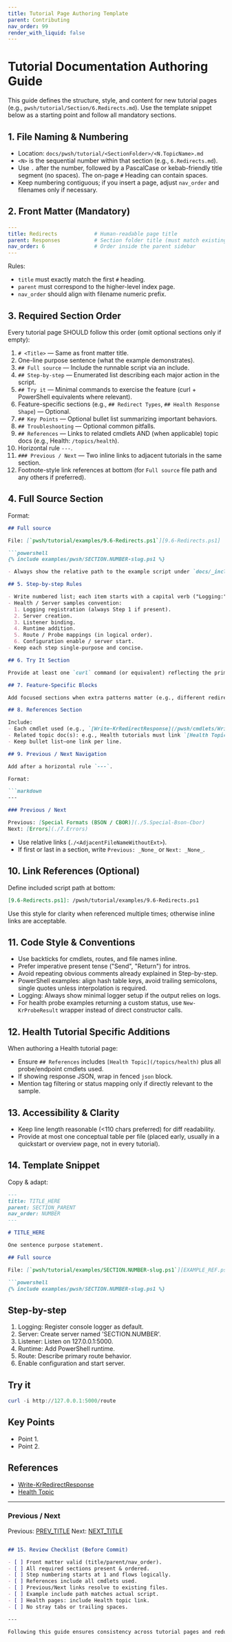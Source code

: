 ```yaml
---
title: Tutorial Page Authoring Template
parent: Contributing
nav_order: 99
render_with_liquid: false
---
```


# Tutorial Documentation Authoring Guide

This guide defines the structure, style, and content for new tutorial pages (e.g., `pwsh/tutorial/Section/6.Redirects.md`).
Use the template snippet below as a starting point and follow all mandatory sections.

## 1. File Naming & Numbering

- Location: `docs/pwsh/tutorial/<SectionFolder>/<N.TopicName>.md`
- `<N>` is the sequential number within that section (e.g., `6.Redirects.md`).
- Use `.` after the number, followed by a PascalCase or kebab-friendly title segment (no spaces). The on-page `#` Heading can contain spaces.
- Keep numbering contiguous; if you insert a page, adjust `nav_order` and filenames only if necessary.

## 2. Front Matter (Mandatory)

```yaml
---
title: Redirects            # Human-readable page title
parent: Responses           # Section folder title (must match existing parent page)
nav_order: 6                # Order inside the parent sidebar
---
```

Rules:

- `title` must exactly match the first `#` heading.
- `parent` must correspond to the higher-level index page.
- `nav_order` should align with filename numeric prefix.

## 3. Required Section Order

Every tutorial page SHOULD follow this order (omit optional sections only if empty):

1. `# <Title>` — Same as front matter title.
2. One-line purpose sentence (what the example demonstrates).
3. `## Full source` — Include the runnable script via an include.
4. `## Step-by-step` — Enumerated list describing each major action in the script.
5. `## Try it` — Minimal commands to exercise the feature (curl + PowerShell equivalents where relevant).
6. Feature-specific sections (e.g., `## Redirect Types`, `## Health Response Shape`) — Optional.
7. `## Key Points` — Optional bullet list summarizing important behaviors.
8. `## Troubleshooting` — Optional common pitfalls.
9. `## References` — Links to related cmdlets AND (when applicable) topic docs (e.g., Health: `/topics/health`).
10. Horizontal rule `---`.
11. `### Previous / Next` — Two inline links to adjacent tutorials in the same section.
12. Footnote-style link references at bottom (for `Full source` file path and any others if preferred).

## 4. Full Source Section

Format:

```markdown
## Full source

File: [`pwsh/tutorial/examples/9.6-Redirects.ps1`][9.6-Redirects.ps1]

```powershell
{% include examples/pwsh/SECTION.NUMBER-slug.ps1 %}
```

```markdown
- Always show the relative path to the example script under `docs/_includes/examples/pwsh/` (the include uses that path structure).

## 5. Step-by-step Rules

- Write numbered list; each item starts with a capital verb ("Logging:", "Server:").
- Health / Server samples convention:
  1. Logging registration (always Step 1 if present).
  2. Server creation.
  3. Listener binding.
  4. Runtime addition.
  5. Route / Probe mappings (in logical order).
  6. Configuration enable / server start.
- Keep each step single-purpose and concise.

## 6. Try It Section

Provide at least one `curl` command (or equivalent) reflecting the primary route. For PowerShell, prefer `Invoke-WebRequest` or `curl` (alias aware) showing headers or status. Use fenced `powershell` code blocks.

## 7. Feature-Specific Blocks

Add focused sections when extra patterns matter (e.g., different redirect styles, probe types, serialization formats). Use a short noun phrase heading.

## 8. References Section

Include:
- Each cmdlet used (e.g., `[Write-KrRedirectResponse](/pwsh/cmdlets/Write-KrRedirectResponse)`).
- Related topic doc(s): e.g., Health tutorials must link `[Health Topic](/topics/health)`.
- Keep bullet list—one link per line.

## 9. Previous / Next Navigation

Add after a horizontal rule `---`.

Format:

```markdown
---

### Previous / Next

Previous: [Special Formats (BSON / CBOR)](./5.Special-Bson-Cbor)
Next: [Errors](./7.Errors)
```

- Use relative links (`./<AdjacentFileNameWithoutExt>`).
- If first or last in a section, write `Previous: _None_` or `Next: _None_`.

## 10. Link References (Optional)

Define included script path at bottom:

```markdown
[9.6-Redirects.ps1]: /pwsh/tutorial/examples/9.6-Redirects.ps1
```

Use this style for clarity when referenced multiple times; otherwise inline links are acceptable.

## 11. Code Style & Conventions

- Use backticks for cmdlets, routes, and file names inline.
- Prefer imperative present tense ("Send", "Return") for intros.
- Avoid repeating obvious comments already explained in Step-by-step.
- PowerShell examples: align hash table keys, avoid trailing semicolons, single quotes unless interpolation is required.
- Logging: Always show minimal logger setup if the output relies on logs.
- For health probe examples returning a custom status, use `New-KrProbeResult` wrapper instead of direct constructor calls.

## 12. Health Tutorial Specific Additions

When authoring a Health tutorial page:

- Ensure `## References` includes `[Health Topic](/topics/health)` plus all probe/endpoint cmdlets used.
- If showing response JSON, wrap in fenced `json` block.
- Mention tag filtering or status mapping only if directly relevant to the sample.

## 13. Accessibility & Clarity

- Keep line length reasonable (<110 chars preferred) for diff readability.
- Provide at most one conceptual table per file (placed early, usually in a quickstart or overview page, not in every tutorial).

## 14. Template Snippet

Copy & adapt:

```markdown
---
title: TITLE_HERE
parent: SECTION_PARENT
nav_order: NUMBER
---

# TITLE_HERE

One sentence purpose statement.

## Full source

File: [`pwsh/tutorial/examples/SECTION.NUMBER-slug.ps1`][EXAMPLE_REF.ps1]

```powershell
{% include examples/pwsh/SECTION.NUMBER-slug.ps1 %}
```

## Step-by-step

1. Logging: Register console logger as default.
2. Server: Create server named 'SECTION.NUMBER'.
3. Listener: Listen on 127.0.0.1:5000.
4. Runtime: Add PowerShell runtime.
5. Route: Describe primary route behavior.
6. Enable configuration and start server.

## Try it

```powershell
curl -i http://127.0.0.1:5000/route
```

## Key Points

- Point 1.
- Point 2.

## References

- [Write-KrRedirectResponse](/pwsh/cmdlets/Write-KrRedirectResponse)
- [Health Topic](/topics/health) <!-- Include when relevant -->

---

### Previous / Next

Previous: [PREV_TITLE](./PREV_FILE)
Next: [NEXT_TITLE](./NEXT_FILE)

```markdown

## 15. Review Checklist (Before Commit)

- [ ] Front matter valid (title/parent/nav_order).
- [ ] All required sections present & ordered.
- [ ] Step numbering starts at 1 and flows logically.
- [ ] References include all cmdlets used.
- [ ] Previous/Next links resolve to existing files.
- [ ] Example include path matches actual script.
- [ ] Health pages: include Health topic link.
- [ ] No stray tabs or trailing spaces.

---

Following this guide ensures consistency across tutorial pages and reduces future refactoring work. Keep this document updated if conventions evolve.
